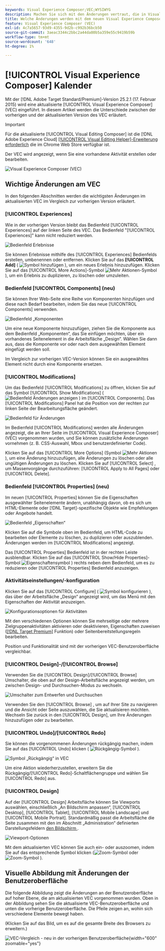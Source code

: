 ```yaml
---
keywords: Visual Experience Composer;VEC;WYSIWYG
description: Machen Sie sich mit den Änderungen vertraut, die in Visual Experience Composer (VEC) in Adobe Target 25.2.1 (17. Februar 2025) eingeführt wurden.
title: Welche Änderungen werden mit dem neuen Visual Experience Composer (VEC) eingeführt?
feature: Visual Experience Composer (VEC)
exl-id: 4c7a5657-93d9-4355-9d2b-c992b36bcb50
source-git-commit: 3aeac3344c2bbc2a44da80b5a359e55c9419b59b
workflow-type: tm+mt
source-wordcount: '648'
ht-degree: 1%

---
```


# [!UICONTROL Visual Experience Composer] Kalender

Mit der [!DNL Adobe Target Standard/Premium]-Version 25.2.1 (17. Februar 2015) wird eine aktualisierte [!UICONTROL Visual Experience Composer] (VEC) eingeführt. In diesem Artikel werden die Unterschiede zwischen der vorherigen und der aktualisierten Version des VEC erläutert.

>[!IMPORTANT]
>
>Für die aktualisierte [!UICONTROL Visual Editing Composer] ist die [!DNL Adobe Experience Cloud] [[!UICONTROL Visual Editing Helper]-Erweiterung erforderlich](/help/main/c-experiences/c-visual-experience-composer/r-troubleshoot-composer/visual-editing-helper-extension.md) die im Chrome Web Store verfügbar ist.

Der VEC wird angezeigt, wenn Sie eine vorhandene Aktivität erstellen oder bearbeiten.

![Visual Experience Composer (VEC)](/help/main/c-experiences/c-visual-experience-composer/assets/new-vec.png)

## Wichtige Änderungen am VEC

In den folgenden Abschnitten werden die wichtigsten Änderungen im aktualisierten VEC im Vergleich zur vorherigen Version erläutert.

### [!UICONTROL Experiences]

Wie in der vorherigen Version bleibt das Bedienfeld [!UICONTROL Experiences] auf der linken Seite des VEC. Das Bedienfeld &quot;[!UICONTROL Experiences]&quot; kann nicht reduziert werden.

![Bedienfeld Erlebnisse](/help/main/c-experiences/c-visual-experience-composer/assets/experiences-panel.png)

Sie können Erlebnisse mithilfe des [!UICONTROL Experiences] Bedienfelds erstellen, umbenennen oder entfernen. Klicken Sie auf das **[!UICONTROL Add]** ( ![Symbol hinzufügen](/help/main/assets/icons/Add.svg) ), um ein neues Erlebnis hinzuzufügen. Klicken Sie auf das [!UICONTROL More Actions]-Symbol ![Mehr Aktionen-Symbol](/help/main/assets/icons/MoreSmall.svg) ), um ein Erlebnis zu duplizieren, zu löschen oder umzuleiten.

### Bedienfeld [!UICONTROL Components] (neu)

Sie können Ihrer Web-Seite eine Reihe von Komponenten hinzufügen und diese nach Bedarf bearbeiten, indem Sie das neue [!UICONTROL Components] verwenden.

![Bedienfeld „Komponenten](/help/main/c-experiences/c-visual-experience-composer/assets/components-panel.png)

Um eine neue Komponente hinzuzufügen, ziehen Sie die Komponente aus dem Bedienfeld „Komponenten“, das Sie einfügen möchten, über ein vorhandenes Seitenelement in die Arbeitsfläche „Design“. Wählen Sie dann aus, dass die Komponente vor oder nach dem ausgewählten Element eingefügt werden soll.

Im Vergleich zur vorherigen VEC-Version können Sie ein ausgewähltes Element nicht durch eine Komponente ersetzen.

### [!UICONTROL Modifications]

Um das Bedienfeld [!UICONTROL Modifications] zu öffnen, klicken Sie auf das Symbol [!UICONTROL Show Modifications] ( ![Bedienfeld Änderungen anzeigen](/help/main/assets/icons/History.svg) ) im [!UICONTROL Components]. Das [!UICONTROL Modifications] Panel hat die Position von der rechten zur linken Seite der Bearbeitungsfläche geändert.

![Bedienfeld für Änderungen](/help/main/c-experiences/c-visual-experience-composer/assets/modifications-panel.png)

Im Bedienfeld [!UICONTROL Modifications] werden alle Änderungen angezeigt, die an Ihrer Seite im [!UICONTROL Visual Experience Composer] (VEC) vorgenommen wurden, und Sie können zusätzliche Änderungen vornehmen (z. B. CSS-Auswahl, Mbox und benutzerdefinierter Code).

Klicken Sie auf das [!UICONTROL More Options] (Symbol ![Mehr Aktionen](/help/main/assets/icons/MoreSmall.svg) ), um eine Änderung hinzuzufügen, alle Änderungen zu löschen oder alle ungültigen Änderungen zu löschen. Klicken Sie auf [!UICONTROL Select] , um Massenvorgänge durchzuführen: [!UICONTROL Apply to All Pages] oder [!UICONTROL Delete].

### Bedienfeld [!UICONTROL Properties] (neu)

Im neuen [!UICONTROL Properties] können Sie die Eigenschaften ausgewählter Seitenelemente ändern, unabhängig davon, ob es sich um HTML-Elemente oder [!DNL Target]-spezifische Objekte wie Empfehlungen oder Angebote handelt.

![Bedienfeld „Eigenschaften“](/help/main/c-experiences/c-visual-experience-composer/assets/properties-panel.png)

Klicken Sie auf die Symbole oben im Bedienfeld, um HTML-Code zu bearbeiten oder Elemente zu löschen, zu duplizieren oder auszublenden. Änderungen werden im [!UICONTROL Modifications] angezeigt.

Das [!UICONTROL Properties] Bedienfeld ist in der rechten Leiste ausblendbar. Klicken Sie auf das [!UICONTROL Show/Hide Properties]-Symbol ![Eigenschaftensymbol](/help/main/assets/icons/Propertie.svg) ) rechts neben dem Bedienfeld, um es zu reduzieren oder [!UICONTROL Properties] Bedienfeld anzuzeigen.

### Aktivitätseinstellungen/-konfiguration

Klicken Sie auf das [!UICONTROL Configure] ( ![Symbol konfigurieren](/help/main/assets/icons/Setting.svg) ), das über der Arbeitsfläche „Design“ angezeigt wird, um das Menü mit den Eigenschaften der Aktivität anzuzeigen.

![Konfigurationsoptionen für Aktivitäten](/help/main/c-experiences/c-visual-experience-composer/assets/configure-options.png)

Mit den verschiedenen Optionen können Sie mehrseitige oder mehrere Zielgruppenaktivitäten aktivieren oder deaktivieren, Eigenschaften zuweisen ([[!DNL Target Premium]](/help/main/c-intro/intro.md#premium) Funktion) oder Seitenbereitstellungsregeln bearbeiten.

Position und Funktionalität sind mit der vorherigen VEC-Benutzeroberfläche vergleichbar.

### [!UICONTROL Design]-/[!UICONTROL Browse]

Verwenden Sie die [!UICONTROL Design]/[!UICONTROL Browse] Umschalter, die oben auf der Design-Arbeitsfläche angezeigt werden, um zwischen Design- und Durchsuchen-Modus zu wechseln.

![Umschalter zum Entwerfen und Durchsuchen](/help/main/c-experiences/c-visual-experience-composer/assets/design-browse-mode.png)

Verwenden Sie den [!UICONTROL Browse] , um auf Ihrer Site zu navigieren und die Ansicht oder Seite auszuwählen, die Sie aktualisieren möchten. Wechseln Sie zurück in den [!UICONTROL Design], um Ihre Änderungen hinzuzufügen oder zu bearbeiten.

### [!UICONTROL Undo]/[!UICONTROL Redo]

Sie können die vorgenommenen Änderungen rückgängig machen, indem Sie auf das [!UICONTROL Undo] klicken ( ![Rückgängig-Symbol](/help/main/assets/icons/Undo.svg) ).

![Symbol „Rückgängig“ in VEC](/help/main/c-experiences/c-visual-experience-composer/assets/undo.png)

Um eine Aktion wiederherzustellen, erweitern Sie die Rückgängig/[!UICONTROL Redo]-Schaltflächengruppe und wählen Sie [!UICONTROL Redo] aus.

### [!UICONTROL Design]

Auf der [!UICONTROL Design] Arbeitsfläche können Sie Viewports auswählen, einschließlich „An Bildschirm anpassen“, [!UICONTROL Desktop], [!UICONTROL Tablet], [!UICONTROL Mobile Landscape] und [!UICONTROL Mobile Portrait]. Standardmäßig passt die Arbeitsfläche die Seite zusammen mit den im Abschnitt „Administration“ definierten Darstellungsfeldern [ den Bildschirm ](/help/main/administrating-target/visual-experience-composer-set-up.md).

![Viewport-Optionen](/help/main/c-experiences/c-visual-experience-composer/assets/viewports.png)

Mit dem aktualisierten VEC können Sie auch ein- oder auszoomen, indem Sie auf das entsprechende Symbol klicken (![Zoom-Symbol](/help/main/assets/icons/ZoomIn.svg) oder ![Zoom-Symbol](/help/main/assets/icons/ZoomOut.svg) ).

## Visuelle Abbildung mit Änderungen der Benutzeroberfläche

Die folgende Abbildung zeigt die Änderungen an der Benutzeroberfläche auf hoher Ebene, die am aktualisierten VEC vorgenommen wurden. Oben in der Abbildung sehen Sie die aktualisierte VEC-Benutzeroberfläche und unten die vorherige Benutzeroberfläche. Die Pfeile zeigen an, wohin sich verschiedene Elemente bewegt haben.

(Klicken Sie auf das Bild, um es auf die gesamte Breite des Browsers zu erweitern.)

![VEC-Vergleich - neu in der vorherigen Benutzeroberfläche](/help/main/c-experiences/c-visual-experience-composer/assets/vec-comparison.png){width="600" zoomable="yes"}
